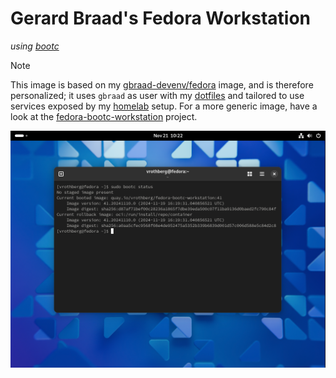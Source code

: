 Gerard Braad's Fedora Workstation
=================================

_using [bootc](https://docs.fedoraproject.org/en-US/bootc/)_

> [!NOTE]
> This image is based on my [gbraad-devenv/fedora](https://github.com/gbraad-devenv/fedora) image, and is therefore personalized;
> it uses  `gbraad` as user with my [dotfiles](https://github.com/gbraad/dotfiles) and tailored to use services exposed by my [homelab](https://github.com/gbraad-homelab) setup.
> For a more generic image, have a look at the [fedora-bootc-workstation](https://github.com/vrothberg/fedora-bootc-workstation) project.

![screenshot](screenshots/status.png)
